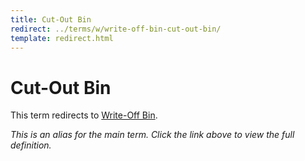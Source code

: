 ```yaml
---
title: Cut-Out Bin
redirect: ../terms/w/write-off-bin-cut-out-bin/
template: redirect.html
---
```


# Cut-Out Bin

This term redirects to [Write-Off Bin](../terms/w/write-off-bin-cut-out-bin/).

*This is an alias for the main term. Click the link above to view the full definition.*
